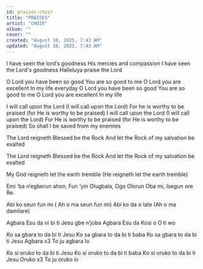 ```yaml
---
id: praises-choir
title: "PRAISES"
artist: "CHOIR"
album: ""
cover: ""
created: "August 10, 2025, 7:43 AM"
updated: "August 10, 2025, 7:43 AM"
---
```


I have seen the lord′s goodness
His mercies and compassion
I have seen the Lord's goodness
Halleluya praise the Lord

O Lord you have been so good
You are so good to me
O Lord you are excellent
In my life everyday
O Lord you have been so good
You are so good to me
O Lord you are excellent
In my life

I will call upon the Lord (I will call upon the Lord)
For he is worthy to be praised (for He is worthy to be praised)
I will call upon the Lord (I will call upon the Lord)
For He is worthy to be praised (for He is worthy to be praised)
So shall I be saved from my enemies

The Lord reigneth
Blessed be the Rock
And let the Rock of my salvation be exalted

The Lord reigneth
Blessed be the Rock
And let the Rock of my salvation be exalted

My God reigneth let the earth tremble (He reigneth let the earth tremble)

Emi ‘ba n‘egberun ahon,
Fun ‘yin Olugbala,
Ogo Olorun Oba mi,
Isegun ore Re.

Abi ko seun fun mi ( Ah o ma seun fun mi)
Abi ko da o late (Ah o ma damilare)

Agbara Esu da ni bi ti Jesu gbe n’joba
Agbara Esu da 
Kosi o
O ti wo

Ko sa gbara to da bi ti Jesu
Ko sa gbara to da bi ti baba
Ko sa gbara to da bi ti Jesu
Agbara x3
To ju agbara lo

Ko si oruko to da bi ti Jesu
Ko si oruko to da bi ti baba
Ko si oruko to da bi ti Jesu
Oruko x3
To ju oruko lo